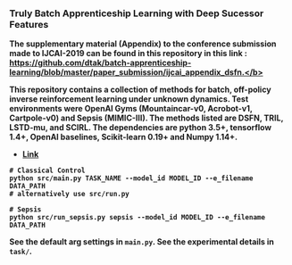 ### Truly Batch Apprenticeship Learning with Deep Sucessor Features

<b>The supplementary material (Appendix) to the conference submission made to IJCAI-2019 can be found in this repository in this link : https://github.com/dtak/batch-apprenticeship-learning/blob/master/paper_submission/ijcai_appendix_dsfn.</b>


This repository contains a collection of methods for batch, off-policy inverse reinforcement learning under unknown dynamics. Test environments were OpenAI Gyms (Mountaincar-v0, Acrobot-v1, Cartpole-v0) and Sepsis (MIMIC-III). The methods listed are DSFN, TRIL, LSTD-mu, and SCIRL. The dependencies are python 3.5+, tensorflow 1.4+, OpenAI baselines, Scikit-learn 0.19+ and Numpy 1.14+.

- [Link](http://example.net)

```
# Classical Control
python src/main.py TASK_NAME --model_id MODEL_ID --e_filename DATA_PATH
# alternatively use src/run.py

# Sepsis
python src/run_sepsis.py sepsis --model_id MODEL_ID --e_filename DATA_PATH
```

See the default arg settings in `main.py`. See the experimental details in `task/`.


